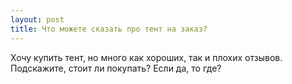 ```yaml
---
layout: post 
title: Что можете сказать про тент на заказ? 
--- 
```

Хочу купить тент, но много как хороших, так и плохих отзывов. Подскажите, стоит ли покупать? Если да, то где?